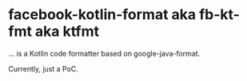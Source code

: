 # facebook-kotlin-format aka fb-kt-fmt aka ktfmt

... is a Kotlin code formatter based on google-java-format.

Currently, just a PoC.
